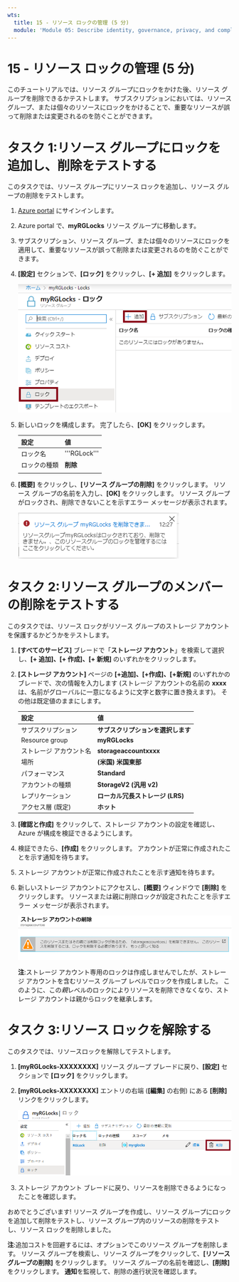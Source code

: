 ```yaml
---
wts:
  title: 15 - リソース ロックの管理 (5 分)
  module: 'Module 05: Describe identity, governance, privacy, and compliance features'
---
```

# <a name="15---manage-resource-locks-5-min"></a>15 - リソース ロックの管理 (5 分)

このチュートリアルでは、リソース グループにロックをかけた後、リソース グループを削除できるかテストします。 サブスクリプションにおいては、リソース グループ、または個々のリソースにロックをかけることで、重要なリソースが誤って削除または変更されるのを防ぐことができます。  


# <a name="task-1--add-a-lock-to-the-resource-group-and-test-deletion"></a>タスク 1:リソース グループにロックを追加し、削除をテストする

このタスクでは、リソース グループにリソース ロックを追加し、リソース グループの削除をテストします。 

1. [Azure portal](https://portal.azure.com) にサインインします。

2. Azure portal で、**myRGLocks** リソース グループに移動します。

3. サブスクリプション、リソース グループ、または個々のリソースにロックを適用して、重要なリソースが誤って削除または変更されるのを防ぐことができます。 

4. **[設定]** セクションで、**[ロック]** をクリックし、**[+ 追加]** をクリックします。 

    ![[ロック] ウィンドウが表示されている myRGLocks リソース グループのスクリーンショット。](../images/1601.png)

5. 新しいロックを構成します。 完了したら、**[OK]** をクリックします。 

    | 設定 | 値 |
    | -- | -- |
    | ロック名 | '''RGLock''' |
    | ロックの種類 | **削除** |
    | | |

6. **[概要]** をクリックし、**[リソース グループの削除]** をクリックします。 リソース グループの名前を入力し、**[OK]** をクリックします。 リソース グループがロックされ、削除できないことを示すエラー メッセージが表示されます。

    ![削除ロックに失敗したスクリーンショット。](../images/1602.png)

# <a name="task-2-test-deleting-a-member-of-the-resource-group"></a>タスク 2:リソース グループのメンバーの削除をテストする

このタスクでは、リソース ロックがリソース グループのストレージ アカウントを保護するかどうかをテストします。 

1. **[すべてのサービス]** ブレードで「**ストレージ アカウント**」を検索して選択し、**[+ 追加]、[+ 作成]、[+ 新規]** のいずれかをクリックします。 

2. **[ストレージ アカウント]** ページの **[+追加]、[+作成]、[+新規]** のいずれかのブレードで、次の情報を入力します (ストレージ アカウントの名前の **xxxx** は、名前がグローバルに一意になるように文字と数字に置き換えます)。 その他は既定値のままにします。

    | 設定 | 値 | 
    | --- | --- |
    | サブスクリプション | **サブスクリプションを選択します** |
    | Resource group | **myRGLocks** |
    | ストレージ アカウント名 | **storageaccountxxxx** |
    | 場所 | **(米国) 米国東部**  |
    | パフォーマンス | **Standard** |
    | アカウントの種類 | **StorageV2 (汎用 v2)** |
    | レプリケーション | **ローカル冗長ストレージ (LRS)** |
    | アクセス層 (既定) | **ホット** |
   

3. **[確認と作成]** をクリックして、ストレージ アカウントの設定を確認し、Azure が構成を検証できるようにします。 

4. 検証できたら、**[作成]** をクリックします。 アカウントが正常に作成されたことを示す通知を待ちます。 

5.  ストレージ アカウントが正常に作成されたことを示す通知を待ちます。 

6. 新しいストレージ アカウントにアクセスし、**[概要]** ウィンドウで **[削除]** をクリックします。 リソースまたは親に削除ロックが設定されたことを示すエラー メッセージが表示されます。 

    ![ストレージ アカウントの削除中にエラーが発生した場合のスクリーンショット。](../images/1603.png)

    **注**:ストレージ アカウント専用のロックは作成しませんでしたが、ストレージ アカウントを含むリソース グループ レベルでロックを作成しました。 このように、この*親*レベルのロックによりリソースを削除できなくなり、ストレージ アカウントは親からロックを継承します。

# <a name="task-3-remove-the-resource-lock"></a>タスク 3:リソース ロックを解除する

このタスクでは、リソースロックを解除してテストします。 

1. **[myRGLocks-XXXXXXXX]** リソース グループ ブレードに戻り、**[設定]** セクションで **[ロック]** をクリックします。
    
2. **[myRGLocks-XXXXXXXX]** エントリの右端 (**[編集]** の右側) にある **[削除]** リンクをクリックします。

    ![[削除] リンクが強調表示されたロックのスクリーンショット。](../images/1604.png)

3. ストレージ アカウント ブレードに戻り、リソースを削除できるようになったことを確認します。

おめでとうございます! リソース グループを作成し、リソース グループにロックを追加して削除をテストし、リソース グループ内のリソースの削除をテストし、リソース ロックを削除しました。 

**注**:追加コストを回避するには、オプションでこのリソース グループを削除します。 リソース グループを検索し、リソース グループをクリックして、**[リソース グループの削除]** をクリックします。 リソース グループの名前を確認し、**[削除]** をクリックします。 **通知**を監視して、削除の進行状況を確認します。
